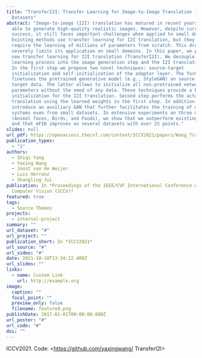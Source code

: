 ```yaml
---
title: "TransferI2I: Transfer Learning for Image-to-Image Translation from Small
  Datasets"
abstract: "Image-to-image (I2I) translation has matured in recent years and is
  able to generate high-quality realistic images. However, despite current
  success, it still faces important challenges when applied to small domains.
  Existing methods use transfer learning for I2I translation, but they still
  require the learning of millions of parameters from scratch. This drawback
  severely limits its application on small domains. In this paper, we propose a
  new transfer learning for I2I translation (TransferI2I). We decouple our
  learning process into the image generation step and the I2I translation step.
  In the first step we propose two novel techniques: source-target
  initialization and self-initialization of the adaptor layer. The former
  finetunes the pretrained generative model (e.g., StyleGAN) on source and
  target data. The latter allows to initialize all non-pretrained network
  parameters without the need of any data. These techniques provide a better
  initialization for the I2I translation. Second step performs the actual I2I
  translation using the learned weights in the first step. In addition, we
  introduce an auxiliary GAN that further facilitates the training of deep I2I
  systems even from small datasets. In extensive experiments on three datasets,
  (Animal faces, Birds, and Foods), we show that we outperform existing methods
  and that mFID improves on several datasets with over 25 points."
slides: null
url_pdf: https://openaccess.thecvf.com/content/ICCV2021/papers/Wang_TransferI2I_Transfer_Learning_for_Image-to-Image_Translation_From_Small_Datasets_ICCV_2021_paper.pdf
publication_types:
  - "1"
authors:
  - Shiqi Yang
  - Yaxing Wang
  - Joost van de Weijer
  - Luis Herranz
  - Shangling Jui
publication: In *Proceedings of the IEEE/CVF International Conference on
  Computer Vision (ICCV)*
featured: true
tags:
  - Source Themes
projects:
  - internal-project
summary: ""
url_dataset: "#"
url_project: ""
publication_short: In *ICCV2021*
url_source: "#"
url_video: "#"
date: 2021-10-10T13:34:22.408Z
url_slides: ""
links:
  - name: Custom Link
    url: http://example.org
image:
  caption: ""
  focal_point: ""
  preview_only: false
  filename: featured.png
publishDate: 2017-01-01T00:00:00.000Z
url_poster: "#"
url_code: "#"
doi: ""
---
```

ICCV2021. Code: <https://github.com/yaxingwang/
TransferI2I>